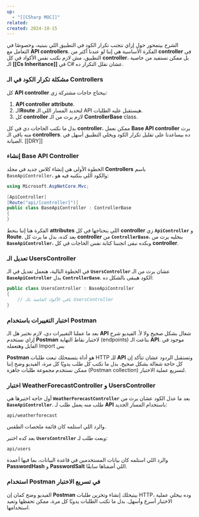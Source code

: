 ```yaml
---
up:
  - "[[CSharp MOC]]"
related: 
created: 2024-10-15
---
```

الشرح بيتمحور حول إزاي نتجنب تكرار الكود في التطبيق اللي بنبنيه، وخصوصًا في التعامل مع **API controllers**. 
الفكرة الأساسية هي إننا لو عندنا أكتر من **controller** في التطبيق، مش لازم نكتب نفس الأكواد في كل **controller**، بل ممكن نستفيد من خاصية الـ **[[Cs Inheritance]]** في C# عشان نقلل التكرار ده.

### مشكلة تكرار الكود في الـ Controllers
كل **API controller** بيحتاج حاجات مشتركة زي:
1. **API controller attribute**.
2. الـ**Route** لتحديد المسار اللي الـ API هيستقبل عليه الطلبات.
3. كل **controller** لازم يرث من الـ **ControllerBase** class.

بدل ما نكتب الحاجات دي في كل **controller**، ممكن نعمل **Base API controller** يرث منه باقي الـ **controllers**. 
ده بيساعدنا على تقليل تكرار الكود ويخلي التطبيق أسهل في الصيانة. [[DRY]]

### إنشاء Base API Controller
الخطوة الأولى هي إنشاء كلاس جديد في مجلد **Controllers** باسم `BaseApiController`، والكود اللي بنكتبه فيه هو:

```csharp
using Microsoft.AspNetCore.Mvc;

[ApiController]
[Route("api/[controller]")]
public class BaseApiController : ControllerBase
{
}
```

الفكرة هنا إننا بنحط **attributes** اللي بنحتاجها في كل **controller** زي **`ApiController`** و **Route**. 
بعد كده، بدل ما يرث كل **controller** من **`ControllerBase`**، بنخليه يرث من **`BaseApiController`**، وبكده نبقى اتجنبنا كتابة نفس الحاجات في كل **controller**.

### تعديل الـ UsersController
في الخطوة التالية، هنعمل تعديل في الـ **`UsersController`** عشان يرث من الـ **`BaseApiController`** بدل **`ControllerBase`**. 
الكود هيبقى بالشكل ده:

```csharp
public class UsersController : BaseApiController
{
    // باقي الأكواد الخاصة بالـ UsersController
}
```

### اختبار التغييرات باستخدام Postman
بعد ما عملنا التغييرات دي، لازم نختبر هل الـ **API** شغال بشكل صحيح ولا لأ. 
الفيديو شرح إزاي نستخدم **Postman** لاختبار نقاط النهاية (endpoints) بتاعت الـ **API**.
موجود في الفايل وهتعمله Import بس

**Postman** هو أداة بتسمحلك تبعت طلبات HTTP للـ **API** وتستقبل الردود عشان تتأكد إن كل حاجة شغالة بشكل صحيح. بدل ما نكتب كل طلب يدويًا كل مرة، الفيديو وضح إننا ممكن نستخدم مجموعة طلبات جاهزة (Postman collection) لتسريع عملية الاختبار.

### اختبار WeatherForecastController و UsersController
أول حاجة اختبرها هي **`WeatherForecastController`** بعد ما عدل الكود عشان يرث من **`BaseApiController`**. 
طلب منه يعمل طلب لـ **API** باستخدام المسار الجديد:

```http
api/weatherforecast
```

والرد اللي استلمه كان قائمة ملخصات الطقس.

بعد كده اختبر **`UsersController`** وبعت طلب لـ:

```http
api/users
```

والرد اللي استلمه كان بيانات المستخدمين في قاعدة البيانات، بما فيها أعمدة **PasswordHash** و **PasswordSalt** اللي أضفناها سابقًا.

### استخدام Postman في تسريع الاختبار
الفيديو وضح كمان إن **Postman** بيتيحلك إنشاء وتخزين طلبات HTTP، وده بيخلي عملية الاختبار أسرع وأسهل. 
بدل ما تكتب الطلبات يدويًا كل مرة، ممكن تحفظها وتعيد استخدامها.